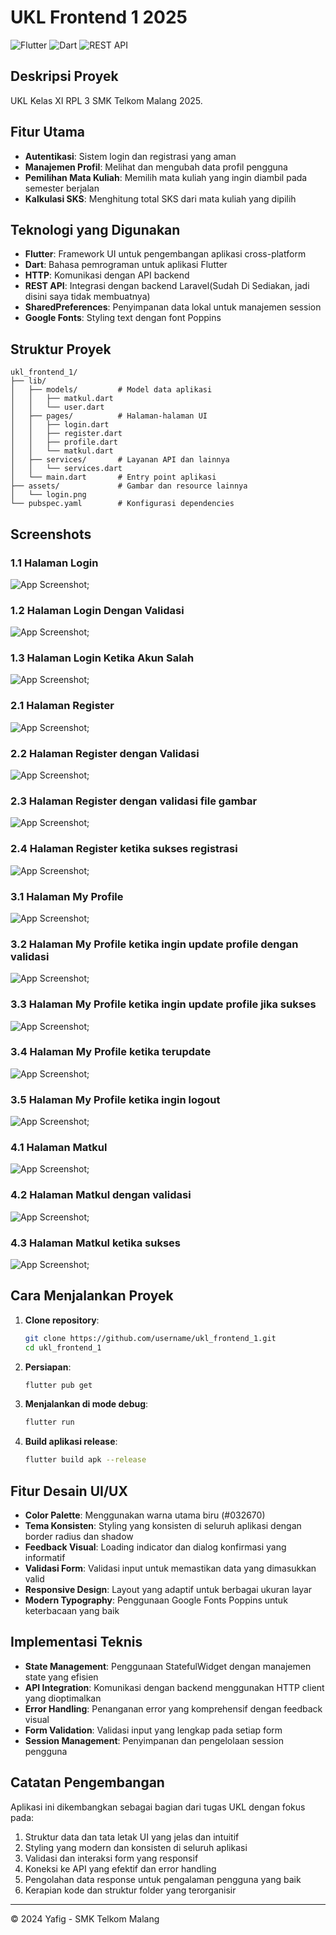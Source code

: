 # UKL Frontend 1 2025

![Flutter](https://img.shields.io/badge/Flutter-%2302569B.svg?style=for-the-badge&logo=Flutter&logoColor=white)
![Dart](https://img.shields.io/badge/dart-%230175C2.svg?style=for-the-badge&logo=dart&logoColor=white)
![REST API](https://img.shields.io/badge/REST%20API-005571?style=for-the-badge&logo=rest&logoColor=white)

## Deskripsi Proyek

UKL Kelas XI RPL 3 SMK Telkom Malang 2025.

## Fitur Utama

- **Autentikasi**: Sistem login dan registrasi yang aman
- **Manajemen Profil**: Melihat dan mengubah data profil pengguna
- **Pemilihan Mata Kuliah**: Memilih mata kuliah yang ingin diambil pada semester berjalan
- **Kalkulasi SKS**: Menghitung total SKS dari mata kuliah yang dipilih

## Teknologi yang Digunakan

- **Flutter**: Framework UI untuk pengembangan aplikasi cross-platform
- **Dart**: Bahasa pemrograman untuk aplikasi Flutter
- **HTTP**: Komunikasi dengan API backend
- **REST API**: Integrasi dengan backend Laravel(Sudah Di Sediakan, jadi disini saya tidak membuatnya)
- **SharedPreferences**: Penyimpanan data lokal untuk manajemen session
- **Google Fonts**: Styling text dengan font Poppins

## Struktur Proyek

```
ukl_frontend_1/
├── lib/
│   ├── models/         # Model data aplikasi
│   │   ├── matkul.dart
│   │   └── user.dart
│   ├── pages/          # Halaman-halaman UI
│   │   ├── login.dart
│   │   ├── register.dart
│   │   ├── profile.dart
│   │   └── matkul.dart
│   ├── services/       # Layanan API dan lainnya
│   │   └── services.dart
│   └── main.dart       # Entry point aplikasi
├── assets/             # Gambar dan resource lainnya
│   └── login.png
└── pubspec.yaml        # Konfigurasi dependencies
```

## Screenshots

### 1.1 Halaman Login

![App Screenshot](/assets/login.png);

### 1.2 Halaman Login Dengan Validasi 

![App Screenshot](/assets/login-check.png);

### 1.3 Halaman Login Ketika Akun Salah

![App Screenshot](/assets/login-invalid.png);

### 2.1 Halaman Register

![App Screenshot](/assets/register.png);

### 2.2 Halaman Register dengan Validasi

![App Screenshot](/assets/register_validate.png);

### 2.3 Halaman Register dengan validasi file gambar

![App Screenshot](/assets/register_validate-picture.png);

### 2.4 Halaman Register ketika sukses registrasi

![App Screenshot](/assets/register_succes.png);

### 3.1 Halaman My Profile

![App Screenshot](/assets/my-profile.png);

### 3.2 Halaman My Profile ketika ingin update profile dengan validasi

![App Screenshot](/assets/my-profile_check.png);

### 3.3 Halaman My Profile ketika ingin update profile jika sukses

![App Screenshot](/assets/my-profile_succes.png);

### 3.4 Halaman My Profile ketika terupdate

![App Screenshot](/assets/my-profile_updated.png);

### 3.5 Halaman My Profile ketika ingin logout

![App Screenshot](/assets/my-profile_logout.png);

### 4.1 Halaman Matkul

![App Screenshot](/assets/matkul.png);

### 4.2 Halaman Matkul dengan validasi

![App Screenshot](/assets/matkul-validate.png);

### 4.3 Halaman Matkul ketika sukses
![App Screenshot](/assets/matkul-succes.png);


## Cara Menjalankan Proyek

1. **Clone repository**:

   ```bash
   git clone https://github.com/username/ukl_frontend_1.git
   cd ukl_frontend_1
   ```

2. **Persiapan**:

   ```bash
   flutter pub get
   ```

3. **Menjalankan di mode debug**:

   ```bash
   flutter run
   ```

4. **Build aplikasi release**:
   ```bash
   flutter build apk --release
   ```

## Fitur Desain UI/UX

- **Color Palette**: Menggunakan warna utama biru (#032670)
- **Tema Konsisten**: Styling yang konsisten di seluruh aplikasi dengan border radius dan shadow
- **Feedback Visual**: Loading indicator dan dialog konfirmasi yang informatif
- **Validasi Form**: Validasi input untuk memastikan data yang dimasukkan valid
- **Responsive Design**: Layout yang adaptif untuk berbagai ukuran layar
- **Modern Typography**: Penggunaan Google Fonts Poppins untuk keterbacaan yang baik

## Implementasi Teknis

- **State Management**: Penggunaan StatefulWidget dengan manajemen state yang efisien
- **API Integration**: Komunikasi dengan backend menggunakan HTTP client yang dioptimalkan
- **Error Handling**: Penanganan error yang komprehensif dengan feedback visual
- **Form Validation**: Validasi input yang lengkap pada setiap form
- **Session Management**: Penyimpanan dan pengelolaan session pengguna

## Catatan Pengembangan

Aplikasi ini dikembangkan sebagai bagian dari tugas UKL dengan fokus pada:

1. Struktur data dan tata letak UI yang jelas dan intuitif
2. Styling yang modern dan konsisten di seluruh aplikasi
3. Validasi dan interaksi form yang responsif
4. Koneksi ke API yang efektif dan error handling
5. Pengolahan data response untuk pengalaman pengguna yang baik
6. Kerapian kode dan struktur folder yang terorganisir

---

© 2024 Yafig - SMK Telkom Malang
